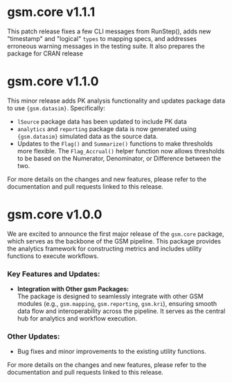 # gsm.core v1.1.1

This patch release fixes a few CLI messages from RunStep(), adds new "timestamp" and "logical" `types` to mapping specs, and addresses erroneous warning messages in the testing suite. It also prepares the package for CRAN release 


# gsm.core v1.1.0

This minor release adds PK analysis functionality and updates package data to use `{gsm.datasim}`. Specifically:
- `lSource` package data has been updated to include PK data
- `analytics` and `reporting` package data is now generated using `{gsm.datasim}` simulated data as the source data.
- Updates to the `Flag()` and `Summarize()` functions to make thresholds more flexible. 
The `Flag_Accrual()` helper function now allows thresholds to be based on the Numerator, Denominator, or Difference between the two.

For more details on the changes and new features, please refer to the documentation and pull requests linked to this release.

# gsm.core v1.0.0

We are excited to announce the first major release of the `gsm.core` package, which serves as the backbone of the GSM pipeline. This package provides the analytics framework for constructing metrics and includes utility functions to execute workflows. 

### Key Features and Updates:
- **Integration with Other gsm Packages:**  
  The package is designed to seamlessly integrate with other GSM modules (e.g., `gsm.mapping`, `gsm.reporting`, `gsm.kri`), ensuring smooth data flow and interoperability across the pipeline. It serves as the central hub for analytics and workflow execution.

### Other Updates:
- Bug fixes and minor improvements to the existing utility functions.

For more details on the changes and new features, please refer to the documentation and pull requests linked to this release.
